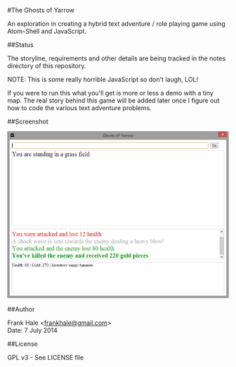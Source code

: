 #The Ghosts of Yarrow

An exploration in creating a  hybrid text adventure / role playing game using Atom-Shell
and JavaScript.

##Status

The storyline, requirements and other details are being tracked in the notes directory
of this repository.

NOTE: This is some really horrible JavaScript so don't laugh, LOL!

If you were to run this what you'll get is more or less a demo with a tiny map. The real
story behind this game will be added later once I figure out how to code the various 
text adventure problems.

##Screenshot

<img src="screenshots/ghosts-of-yarrow-screenshot.png" alt="ghosts of yarrow screenshot"></img>

##Author

Frank Hale &lt;frankhale@gmail.com&gt;  
Date: 7 July 2014

##License

GPL v3 - See LICENSE file